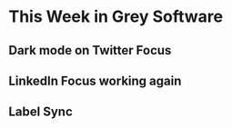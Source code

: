 # This Week in Grey Software

## Dark mode on Twitter Focus

## LinkedIn Focus working again

## Label Sync
